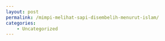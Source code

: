 ```yaml
---
layout: post
permalink: /mimpi-melihat-sapi-disembelih-menurut-islam/
categories:
    - Uncategorized
---
```


